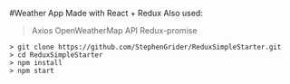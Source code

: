 #Weather App
Made with React + Redux
Also used:
>Axios
>OpenWeatherMap API
>Redux-promise
```
> git clone https://github.com/StephenGrider/ReduxSimpleStarter.git
> cd ReduxSimpleStarter
> npm install
> npm start
```
